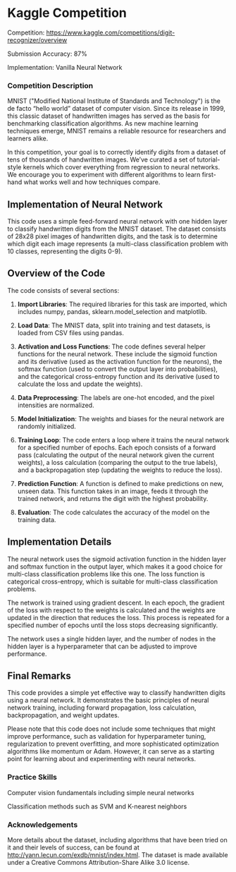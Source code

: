# Kaggle Competition

Competition: https://www.kaggle.com/competitions/digit-recognizer/overview

Submission Accuracy: 87%

Implementation: Vanilla Neural Network

### Competition Description
MNIST ("Modified National Institute of Standards and Technology") is the de facto “hello world” dataset of computer vision. Since its release in 1999, this classic dataset of handwritten images has served as the basis for benchmarking classification algorithms. As new machine learning techniques emerge, MNIST remains a reliable resource for researchers and learners alike.

In this competition, your goal is to correctly identify digits from a dataset of tens of thousands of handwritten images. We’ve curated a set of tutorial-style kernels which cover everything from regression to neural networks. We encourage you to experiment with different algorithms to learn first-hand what works well and how techniques compare.

## Implementation of Neural Network

This code uses a simple feed-forward neural network with one hidden layer to classify handwritten digits from the MNIST dataset. The dataset consists of 28x28 pixel images of handwritten digits, and the task is to determine which digit each image represents (a multi-class classification problem with 10 classes, representing the digits 0-9).

## Overview of the Code

The code consists of several sections:

1. **Import Libraries**: The required libraries for this task are imported, which includes numpy, pandas, sklearn.model_selection and matplotlib.

2. **Load Data**: The MNIST data, split into training and test datasets, is loaded from CSV files using pandas.

3. **Activation and Loss Functions**: The code defines several helper functions for the neural network. These include the sigmoid function and its derivative (used as the activation function for the neurons), the softmax function (used to convert the output layer into probabilities), and the categorical cross-entropy function and its derivative (used to calculate the loss and update the weights).

4. **Data Preprocessing**: The labels are one-hot encoded, and the pixel intensities are normalized.

5. **Model Initialization**: The weights and biases for the neural network are randomly initialized.

6. **Training Loop**: The code enters a loop where it trains the neural network for a specified number of epochs. Each epoch consists of a forward pass (calculating the output of the neural network given the current weights), a loss calculation (comparing the output to the true labels), and a backpropagation step (updating the weights to reduce the loss).

7. **Prediction Function**: A function is defined to make predictions on new, unseen data. This function takes in an image, feeds it through the trained network, and returns the digit with the highest probability.

8. **Evaluation**: The code calculates the accuracy of the model on the training data.

## Implementation Details

The neural network uses the sigmoid activation function in the hidden layer and softmax function in the output layer, which makes it a good choice for multi-class classification problems like this one. The loss function is categorical cross-entropy, which is suitable for multi-class classification problems.

The network is trained using gradient descent. In each epoch, the gradient of the loss with respect to the weights is calculated and the weights are updated in the direction that reduces the loss. This process is repeated for a specified number of epochs until the loss stops decreasing significantly.

The network uses a single hidden layer, and the number of nodes in the hidden layer is a hyperparameter that can be adjusted to improve performance.

## Final Remarks

This code provides a simple yet effective way to classify handwritten digits using a neural network. It demonstrates the basic principles of neural network training, including forward propagation, loss calculation, backpropagation, and weight updates.

Please note that this code does not include some techniques that might improve performance, such as validation for hyperparameter tuning, regularization to prevent overfitting, and more sophisticated optimization algorithms like momentum or Adam. However, it can serve as a starting point for learning about and experimenting with neural networks.

### Practice Skills
Computer vision fundamentals including simple neural networks

Classification methods such as SVM and K-nearest neighbors

### Acknowledgements 
More details about the dataset, including algorithms that have been tried on it and their levels of success, can be found at http://yann.lecun.com/exdb/mnist/index.html. The dataset is made available under a Creative Commons Attribution-Share Alike 3.0 license.